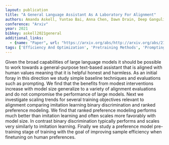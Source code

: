```yaml
---
layout: publication
title: "A General Language Assistant As A Laboratory For Alignment"
authors: Amanda Askell, Yuntao Bai, Anna Chen, Dawn Drain, Deep Ganguli, Tom Henighan, Andy Jones, Nicholas Joseph, Ben Mann, Nova Dassarma, Nelson Elhage, Zac Hatfield-dodds, Danny Hernandez, Jackson Kernion, Kamal Ndousse, Catherine Olsson, Dario Amodei, Tom Brown, Jack Clark, Sam Mccandlish, Chris Olah, Jared Kaplan
conference: "Arxiv"
year: 2021
bibkey: askell2021general
additional_links:
  - {name: "Paper", url: "https://arxiv.org/abs/http://arxiv.org/abs/2112.00861v3"}
tags: ['Efficiency And Optimization', 'Pretraining Methods', 'Prompting', 'Reinforcement Learning', 'Training Techniques']
---
```

Given the broad capabilities of large language models it should be possible to work towards a general-purpose text-based assistant that is aligned with human values meaning that it is helpful honest and harmless. As an initial foray in this direction we study simple baseline techniques and evaluations such as prompting. We find that the benefits from modest interventions increase with model size generalize to a variety of alignment evaluations and do not compromise the performance of large models. Next we investigate scaling trends for several training objectives relevant to alignment comparing imitation learning binary discrimination and ranked preference modeling. We find that ranked preference modeling performs much better than imitation learning and often scales more favorably with model size. In contrast binary discrimination typically performs and scales very similarly to imitation learning. Finally we study a preference model pre-training stage of training with the goal of improving sample efficiency when finetuning on human preferences.
